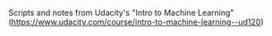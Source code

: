Scripts and notes from Udacity's "Intro to Machine Learning" (https://www.udacity.com/course/intro-to-machine-learning--ud120)

